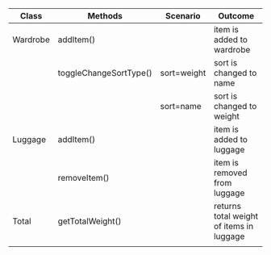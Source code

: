| Class    | Methods                | Scenario    | Outcome                                  |
|----------|------------------------|-------------|------------------------------------------|
| Wardrobe | addItem()              |             | item is added to wardrobe                |
|          | toggleChangeSortType() | sort=weight | sort is changed to name                  |
|          |                        | sort=name   | sort is changed to weight                |
| Luggage  | addItem()              |             | item is added to luggage                 |
|          | removeItem()           |             | item is removed from luggage             |
| Total    | getTotalWeight()       |             | returns total weight of items in luggage |
|          |                        |             |                                          |
